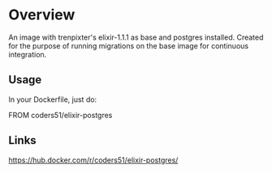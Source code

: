 # Overview
An image with trenpixter's elixir-1.1.1 as base and postgres installed. Created for the purpose of running migrations on the base image for continuous integration.

## Usage

In your Dockerfile, just do:

FROM coders51/elixir-postgres

## Links

https://hub.docker.com/r/coders51/elixir-postgres/
